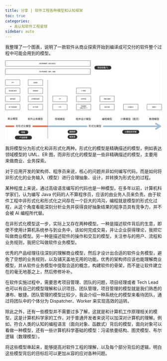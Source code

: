 ```yaml
---
title: 分享 | 软件工程各种模型和认知框架
toc: true
categories: 
  - 高认知软件工程星球
sidebar: auto
---
```


我整理了一个图表，说明了一款软件从商业探索开始到编译成可交付的软件整个过程中可能会用到的模型。

![image-20220410081451221](./20220410-model-thinking-in-it/image-20220410081451221.png)

我将模型分为形式化和非形式化两种。形式化的模型是精确描述的模型，例如表达领域模型的 UML、ER 图，而非形式化的模型是一些非精确描述的模型，主要用来做商业、业务探索。

对于应用开发的架构师、程序员来说，核心的问题并非如何编写代码，而是如何将非形式化的业务输入（模型）进行合理抽象、设计，并转换为形式化的过程。

某种程度上来说，通过高级语言编写的代码也是一种模型。在多年以前，计算机科学家们，认为编写 Java 代码的人不算程序员，应该的由业务人员来负责。由于软件工程中非形式化和形式化之间存在一个巨大的鸿沟，编程就是模型的形式化过程，从这个角度看能深刻分析业务并获得良好抽象结果的程序员具有竞争力，并不会被 AI 编程所代替。

在非形式化模型这一步，实际上又存在两种模型。一种是描述软件背后的生意，即使不使用计算机系统参与到业务中，该如何完成交易，并让企业获得理论，我把它叫做商业模型。另一种是描述软件的操作和交互的模型，关注参与的用户、流程和业务规则，我把它叫做软件业务模型。

优秀的产品经理往往深刻的理解商业模型，然后才设计出合适的软件业务模型，避免了空想的业务规则，以及铺天盖地无用的功能。优秀的架构师应该也能理解商业模型，并从软件业务模型中提取合适的概念，构建软件的骨架，而不是让软件建立在的毫无地基之上，然后修修补补。

在软件实施过程中，需要思考项目管理、团队的问题，项目经理或者 Tech Lead 也可以有自己的模型理解和认识项目、团队管理，项目管理的模型就是我们熟悉的瀑布、敏捷。团队管理的模型比较少，我会介绍一种系统化的模型来看待团队，通过将团队中的个体分为 Dispatcher、Worker 来实现高效的运转。

除此之外，还有一些模型并不需要过多了解，这就是和计算机工作原理相关的模型，这是计算机科学家的工作，对于普通开发者来说可以加深对计算机的理解。例如，符合人类的认知的编程语言（面向对象、函数式）背后的模型，面向对象可以看做一种模型，还有一些计算机科学基础的模型：冯诺依曼结构、图灵模型、布尔逻辑（数理模型）。

将这些模型串起来，能够提高对软件工程的理解，以及每个部分背后的逻辑，明白这些模型背后的目标后可以更加从容的应对各种问题。
